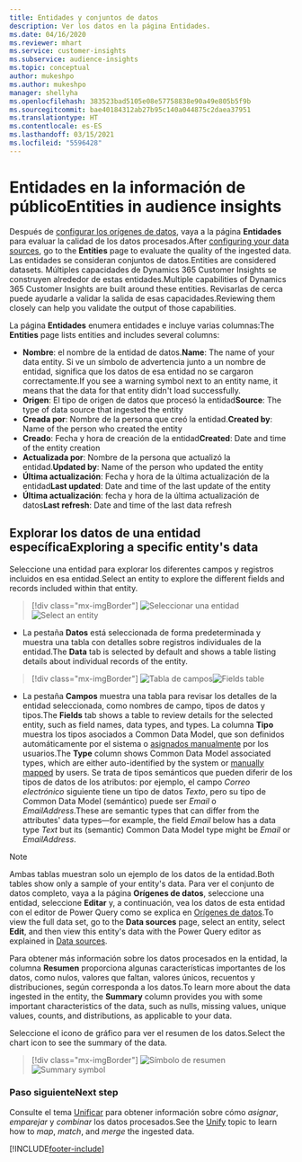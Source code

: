 ```yaml
---
title: Entidades y conjuntos de datos
description: Ver los datos en la página Entidades.
ms.date: 04/16/2020
ms.reviewer: mhart
ms.service: customer-insights
ms.subservice: audience-insights
ms.topic: conceptual
author: mukeshpo
ms.author: mukeshpo
manager: shellyha
ms.openlocfilehash: 383523bad5105e08e57758838e90a49e805b5f9b
ms.sourcegitcommit: bae40184312ab27b95c140a044875c2daea37951
ms.translationtype: HT
ms.contentlocale: es-ES
ms.lasthandoff: 03/15/2021
ms.locfileid: "5596428"
---
```

# <a name="entities-in-audience-insights"></a><span data-ttu-id="bb1d4-103">Entidades en la información de público</span><span class="sxs-lookup"><span data-stu-id="bb1d4-103">Entities in audience insights</span></span>

<span data-ttu-id="bb1d4-104">Después de [configurar los orígenes de datos](data-sources.md), vaya a la página **Entidades** para evaluar la calidad de los datos procesados.</span><span class="sxs-lookup"><span data-stu-id="bb1d4-104">After [configuring your data sources](data-sources.md), go to the **Entities** page to evaluate the quality of the ingested data.</span></span> <span data-ttu-id="bb1d4-105">Las entidades se consideran conjuntos de datos.</span><span class="sxs-lookup"><span data-stu-id="bb1d4-105">Entities are considered datasets.</span></span> <span data-ttu-id="bb1d4-106">Múltiples capacidades de Dynamics 365 Customer Insights se construyen alrededor de estas entidades.</span><span class="sxs-lookup"><span data-stu-id="bb1d4-106">Multiple capabilities of Dynamics 365 Customer Insights are built around these entities.</span></span> <span data-ttu-id="bb1d4-107">Revisarlas de cerca puede ayudarle a validar la salida de esas capacidades.</span><span class="sxs-lookup"><span data-stu-id="bb1d4-107">Reviewing them closely can help you validate the output of those capabilities.</span></span>

<span data-ttu-id="bb1d4-108">La página **Entidades** enumera entidades e incluye varias columnas:</span><span class="sxs-lookup"><span data-stu-id="bb1d4-108">The **Entities** page lists entities and includes several columns:</span></span>

- <span data-ttu-id="bb1d4-109">**Nombre**: el nombre de la entidad de datos.</span><span class="sxs-lookup"><span data-stu-id="bb1d4-109">**Name**: The name of your data entity.</span></span> <span data-ttu-id="bb1d4-110">Si ve un símbolo de advertencia junto a un nombre de entidad, significa que los datos de esa entidad no se cargaron correctamente.</span><span class="sxs-lookup"><span data-stu-id="bb1d4-110">If you see a warning symbol next to an entity name, it means that the data for that entity didn't load successfully.</span></span>
- <span data-ttu-id="bb1d4-111">**Origen**: El tipo de origen de datos que procesó la entidad</span><span class="sxs-lookup"><span data-stu-id="bb1d4-111">**Source**: The type of data source that ingested the entity</span></span>
- <span data-ttu-id="bb1d4-112">**Creada por**: Nombre de la persona que creó la entidad.</span><span class="sxs-lookup"><span data-stu-id="bb1d4-112">**Created by**: Name of the person who created the entity</span></span>
- <span data-ttu-id="bb1d4-113">**Creado**: Fecha y hora de creación de la entidad</span><span class="sxs-lookup"><span data-stu-id="bb1d4-113">**Created**: Date and time of the entity creation</span></span>
- <span data-ttu-id="bb1d4-114">**Actualizada por**: Nombre de la persona que actualizó la entidad.</span><span class="sxs-lookup"><span data-stu-id="bb1d4-114">**Updated by**: Name of the person who updated the entity</span></span>
- <span data-ttu-id="bb1d4-115">**Última actualización**: Fecha y hora de la última actualización de la entidad</span><span class="sxs-lookup"><span data-stu-id="bb1d4-115">**Last updated**: Date and time of the last update of the entity</span></span>
- <span data-ttu-id="bb1d4-116">**Última actualización**: fecha y hora de la última actualización de datos</span><span class="sxs-lookup"><span data-stu-id="bb1d4-116">**Last refresh**: Date and time of the last data refresh</span></span>

## <a name="exploring-a-specific-entitys-data"></a><span data-ttu-id="bb1d4-117">Explorar los datos de una entidad específica</span><span class="sxs-lookup"><span data-stu-id="bb1d4-117">Exploring a specific entity's data</span></span>

<span data-ttu-id="bb1d4-118">Seleccione una entidad para explorar los diferentes campos y registros incluidos en esa entidad.</span><span class="sxs-lookup"><span data-stu-id="bb1d4-118">Select an entity to explore the different fields and records included within that entity.</span></span>

> [!div class="mx-imgBorder"]
> <span data-ttu-id="bb1d4-119">![Seleccionar una entidad](media/data-manager-entities-data.png "Seleccionar una entidad")</span><span class="sxs-lookup"><span data-stu-id="bb1d4-119">![Select an entity](media/data-manager-entities-data.png "Select an entity")</span></span>

- <span data-ttu-id="bb1d4-120">La pestaña **Datos** está seleccionada de forma predeterminada y muestra una tabla con detalles sobre registros individuales de la entidad.</span><span class="sxs-lookup"><span data-stu-id="bb1d4-120">The **Data** tab is selected by default and shows a table listing details about individual records of the entity.</span></span>

> [!div class="mx-imgBorder"]
> <span data-ttu-id="bb1d4-121">![Tabla de campos](media/data-manager-entities-fields.PNG "Tabla de campos")</span><span class="sxs-lookup"><span data-stu-id="bb1d4-121">![Fields table](media/data-manager-entities-fields.PNG "Fields table")</span></span>

- <span data-ttu-id="bb1d4-122">La pestaña **Campos** muestra una tabla para revisar los detalles de la entidad seleccionada, como nombres de campo, tipos de datos y tipos.</span><span class="sxs-lookup"><span data-stu-id="bb1d4-122">The **Fields** tab shows a table to review details for the selected entity, such as field names, data types, and types.</span></span> <span data-ttu-id="bb1d4-123">La columna **Tipo** muestra los tipos asociados a Common Data Model, que son definidos automáticamente por el sistema o [asignados manualmente](map-entities.md) por los usuarios.</span><span class="sxs-lookup"><span data-stu-id="bb1d4-123">The **Type** column shows Common Data Model associated types, which are either auto-identified by the system or [manually mapped](map-entities.md) by users.</span></span> <span data-ttu-id="bb1d4-124">Se trata de tipos semánticos que pueden diferir de los tipos de datos de los atributos: por ejemplo, el campo *Correo electrónico* siguiente tiene un tipo de datos *Texto*, pero su tipo de Common Data Model (semántico) puede ser *Email* o *EmailAddress*.</span><span class="sxs-lookup"><span data-stu-id="bb1d4-124">These are semantic types that can differ from the attributes' data types—for example, the field *Email* below has a data type *Text* but its (semantic) Common Data Model type might be *Email* or *EmailAddress*.</span></span>

> [!NOTE]
> <span data-ttu-id="bb1d4-125">Ambas tablas muestran solo un ejemplo de los datos de la entidad.</span><span class="sxs-lookup"><span data-stu-id="bb1d4-125">Both tables show only a sample of your entity's data.</span></span> <span data-ttu-id="bb1d4-126">Para ver el conjunto de datos completo, vaya a la página **Orígenes de datos**, seleccione una entidad, seleccione **Editar** y, a continuación, vea los datos de esta entidad con el editor de Power Query como se explica en [Orígenes de datos](data-sources.md).</span><span class="sxs-lookup"><span data-stu-id="bb1d4-126">To view the full data set, go to the **Data sources** page, select an entity, select **Edit**, and then view this entity's data with the Power Query editor as explained in [Data sources](data-sources.md).</span></span>

<span data-ttu-id="bb1d4-127">Para obtener más información sobre los datos procesados en la entidad, la columna **Resumen** proporciona algunas características importantes de los datos, como nulos, valores que faltan, valores únicos, recuentos y distribuciones, según corresponda a los datos.</span><span class="sxs-lookup"><span data-stu-id="bb1d4-127">To learn more about the data ingested in the entity, the **Summary** column provides you with some important characteristics of the data, such as nulls, missing values, unique values, counts, and distributions, as applicable to your data.</span></span>

<span data-ttu-id="bb1d4-128">Seleccione el icono de gráfico para ver el resumen de los datos.</span><span class="sxs-lookup"><span data-stu-id="bb1d4-128">Select the chart icon to see the summary of the data.</span></span>

> [!div class="mx-imgBorder"]
> <span data-ttu-id="bb1d4-129">![Símbolo de resumen](media/data-manager-entities-summary.png "Tabla de resumen de datos")</span><span class="sxs-lookup"><span data-stu-id="bb1d4-129">![Summary symbol](media/data-manager-entities-summary.png "Data summary table")</span></span>

### <a name="next-step"></a><span data-ttu-id="bb1d4-130">Paso siguiente</span><span class="sxs-lookup"><span data-stu-id="bb1d4-130">Next step</span></span>

<span data-ttu-id="bb1d4-131">Consulte el tema [Unificar](data-unification.md) para obtener información sobre cómo *asignar*, *emparejar* y *combinar* los datos procesados.</span><span class="sxs-lookup"><span data-stu-id="bb1d4-131">See the [Unify](data-unification.md) topic to learn how to *map*, *match*, and *merge* the ingested data.</span></span>


[!INCLUDE[footer-include](../includes/footer-banner.md)]